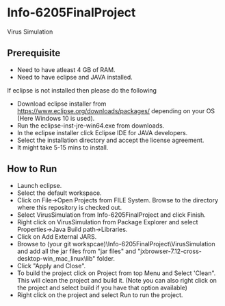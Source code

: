 # Info-6205FinalProject
Virus Simulation

## Prerequisite  

- Need to have atleast 4 GB of RAM.  
- Need to have eclipse and JAVA installed.  

 If eclipse is not installed then please do the following  
 
 - Download eclipse installer from https://www.eclipse.org/downloads/packages/ depending on your OS (Here Windows 10 is used).      
 - Run the eclipse-inst-jre-win64.exe from downloads.  
 - In the eclipse installer click Eclipse IDE for JAVA developers.  
 - Select the installation directory and accept the license agreement.  
 - It might take 5-15 mins to install.  
 
 ## How to Run  
 
 - Launch eclipse.  
 - Select the default workspace.  
 - Click on File->Open Projects from FILE System. Browse to the directory where this repository is checked out.  
 - Select VirusSimulation from Info-6205FinalProject and click Finish.  
 - Right click on VirusSimulation from Package Explorer and select Properties->Java Build path->Libraries.  
 - Click on Add External JARS.  
 - Browse to (your git workspcae)\Info-6205FinalProject\VirusSimulation and add all the jar files from "jar files" and "jxbrowser-7.12-cross-desktop-win_mac_linux\lib" folder.  
  - Click "Apply and Close".  
  - To build the project click on Project from top Menu and Select 'Clean". This will clean the project and build it. (Note you can also right click on the project and select build if you have that option available)  
  - Right click on the project and select Run to run the project.
 
